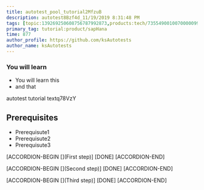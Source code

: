 ```yaml
---
title: autotest_pool_tutorial2MfzuB
description: autotest8Bzf4d_11/19/2019 8:31:48 PM
tags: [topic:139269250608756787992873,products:tech/73554900100700000996,tutorial:experience/advanced]
primary_tag: tutorial:product/sapHana
time: 877
author_profile: https://github.com/ksAutotests
author_name: ksAutotests
---
```

### You will learn
- You will learn this
- and that

autotest tutorial textq78VzY

## Prerequisites
- Prerequisute1
- Prerequisute2
- Prerequisute3

[ACCORDION-BEGIN [](First step)]
[DONE]
[ACCORDION-END]

[ACCORDION-BEGIN [](Second step)]
[DONE]
[ACCORDION-END]

[ACCORDION-BEGIN [](Third step)]
[DONE]
[ACCORDION-END]

